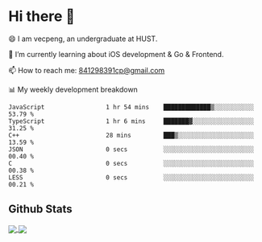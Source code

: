 
# Hi there 👋
😄 I am vecpeng, an undergraduate at HUST.

🌱 I’m currently learning about iOS development & Go & Frontend.

📫 How to reach me: 841298391cp@gmail.com

📊 My weekly development breakdown
<!--START_SECTION:waka-->

```text
JavaScript                 1 hr 54 mins    █████████████▒░░░░░░░░░░░   53.79 %
TypeScript                 1 hr 6 mins     ███████▓░░░░░░░░░░░░░░░░░   31.25 %
C++                        28 mins         ███▒░░░░░░░░░░░░░░░░░░░░░   13.59 %
JSON                       0 secs          ░░░░░░░░░░░░░░░░░░░░░░░░░   00.40 %
C                          0 secs          ░░░░░░░░░░░░░░░░░░░░░░░░░   00.38 %
LESS                       0 secs          ░░░░░░░░░░░░░░░░░░░░░░░░░   00.21 %
```

<!--END_SECTION:waka-->

## Github Stats
<a href="https://github.com/anuraghazra/github-readme-stats">
  <img align="center" src="https://github-readme-stats.vercel.app/api?username=vecpeng&count_private=true&hide=stars" />
</a>
<a href="https://github.com/anuraghazra/convoychat">
  <img align="center" src="https://github-readme-stats.vercel.app/api/top-langs/?username=vecpeng&layout=compact" />
</a>
